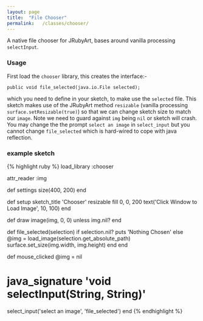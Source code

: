 ```yaml
---
layout: page
title:  "File Chooser"
permalink:   /classes/chooser/
---
```


A native file chooser for JRubyArt, bases around vanilla processing `selectInput`.

### Usage ###

First load the `chooser` library, this creates the interface:-

`public void file_selected(java.io.File selected);` 

which you need to define in your sketch, to make use the `selected` file. This sketch makes use of the JRubyArt method `resizable` (vanilla processing `surface.setResizable(true)`) so that we can change sketch size to match our `image`. Note we need to guard against `img` being `nil` or sketch will crash. You may change the the prompt `select an image` in `select_input` but you cannot change `file_selected` which is hard-wired to cope with java reflection. 

### example sketch ###
{% highlight ruby %}
load_library :chooser

attr_reader :img

def settings
  size(400, 200)
end

def setup
  sketch_title 'Chooser'
  resizable
  fill 0, 0, 200
  text('Click Window to Load Image', 10, 100)
end

def draw
  image(img, 0, 0) unless img.nil?
end

def file_selected(selection)
  if selection.nil?
    puts 'Nothing Chosen'
  else
    @img = load_image(selection.get_absolute_path)
    surface.set_size(img.width, img.height)
  end
end

def mouse_clicked
  @img = nil
  # java_signature 'void selectInput(String, String)'
  select_input('select an image', 'file_selected')
end
{% endhighlight %}
